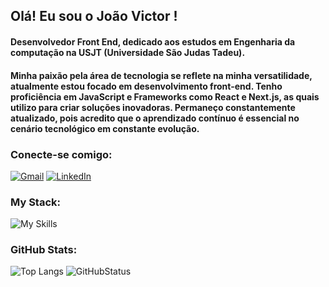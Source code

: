 ## Olá! Eu sou o João Victor !

#### Desenvolvedor Front End, dedicado aos estudos em Engenharia da computação na USJT (Universidade São Judas Tadeu).

#### Minha paixão pela área de tecnologia se reflete na minha versatilidade, atualmente estou focado em desenvolvimento front-end. Tenho proficiência em JavaScript e Frameworks como React e Next.js, as quais utilizo para criar soluções inovadoras. Permaneço constantemente atualizado, pois acredito que o aprendizado contínuo é essencial no cenário tecnológico em constante evolução.

### Conecte-se comigo:

[![Gmail](https://img.shields.io/badge/Gmail-D14836?style=for-the-badge&logo=gmail&logoColor=white)](mailto:joao.viictorss31@gmail.com)
[![LinkedIn](https://img.shields.io/badge/LinkedIn-0077B5?style=for-the-badge&logo=linkedin&logoColor=white)](https://www.linkedin.com/in/joao-viictor/)

### My Stack:

![My Skills](https://skillicons.dev/icons?i=html,css,js,typescript,nodejs,react,next,tailwind,sass,styledcomponents,git&theme=light)

### GitHub Stats:

![Top Langs](https://github-readme-stats.vercel.app/api/top-langs/?username=joaoviictorss&hide=css,html&theme=tokyonight) ![GitHubStatus](https://github-readme-stats.vercel.app/api?username=joaoviictorss&theme=tokyonight)
